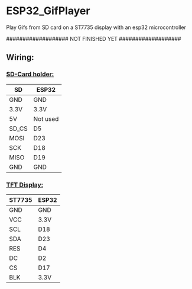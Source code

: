 # ESP32_GifPlayer

Play Gifs from SD card on a ST7735 display with an esp32 microcontroller


################### NOT FINISHED YET ###################

## Wiring:

### [SD-Card holder:](https://de.aliexpress.com/item/1005006005013220.html?spm=a2g0o.order_list.order_list_main.26.21ef5c5fhjewSS&gatewayAdapt=glo2deu)

| SD    | ESP32    |
| ----- | -------- |
| GND   | GND      |
| 3.3V  | 3.3V     |
| 5V    | Not used |
| SD_CS | D5       |
| MOSI  | D23      |
| SCK   | D18      |
| MISO  | D19      |
| GND   | GND      |

### [TFT Display:](https://de.aliexpress.com/item/1005003797803015.html?spm=a2g0o.order_list.order_list_main.75.21ef5c5fhjewSS&gatewayAdapt=glo2deu)

| ST7735 | ESP32 |
| ------ | ----- |
| GND    | GND   |
| VCC    | 3.3V  |
| SCL    | D18   |
| SDA    | D23   |
| RES    | D4    |
| DC     | D2    |
| CS     | D17   |
| BLK    | 3.3V  |
